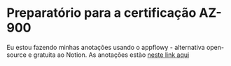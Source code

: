 # Preparatório para a certificação AZ-900
Eu estou fazendo minhas anotações usando o appflowy - alternativa open-source e gratuita ao Notion. As anotações estào [neste link aqui](https://appflowy.com/app/38e4da40-242a-4d8d-a687-a65ebdc1be7e/8cd4c67e-8391-46aa-9445-dd4c06825c41)
